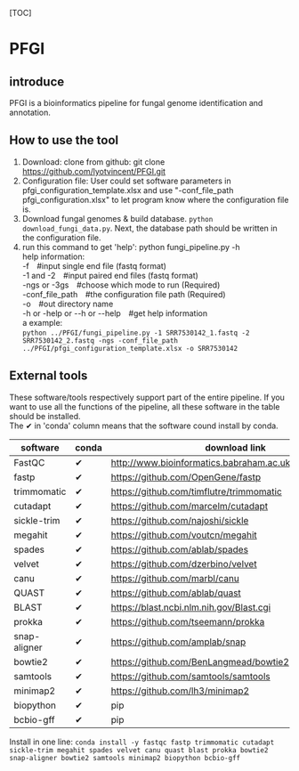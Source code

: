 [TOC]
# PFGI
## introduce
PFGI is a bioinformatics pipeline for fungal genome identification and annotation.  
## How to use the tool
1. Download: clone from github: git clone https://github.com/lyotvincent/PFGI.git  
2. Configuration file: User could set software parameters in pfgi_configuration_template.xlsx and use "-conf_file_path pfgi_configuration.xlsx" to let program know where the configuration file is.  
3. Download fungal genomes & build database. `python download_fungi_data.py`. Next, the database path should be written in the configuration file.  
4. run this command to get 'help': python fungi_pipeline.py -h  
help information:  
-f&emsp;#input single end file (fastq format)  
-1 and -2&emsp;#input paired end files (fastq format)  
-ngs or -3gs&emsp;#choose which mode to run (Required)  
-conf_file_path&emsp;#the configuration file path (Required)  
-o&emsp;#out directory name  
-h or -help or --h or --help&emsp;#get help information  
a example:  
`python ../PFGI/fungi_pipeline.py -1 SRR7530142_1.fastq -2 SRR7530142_2.fastq -ngs -conf_file_path ../PFGI/pfgi_configuration_template.xlsx -o SRR7530142`
## External tools
These software/tools respectively support part of the entire pipeline. If you want to use all the functions of the pipeline, all these software in the table should be installed.  
The ✔ in 'conda' column means that the software cound install by conda.  

|software|conda|download link|
|----|----|----|
|FastQC|✔|<http://www.bioinformatics.babraham.ac.uk/projects/fastqc/>|
|fastp|✔|<https://github.com/OpenGene/fastp>|
|trimmomatic|✔|<https://github.com/timflutre/trimmomatic>|
|cutadapt|✔|<https://github.com/marcelm/cutadapt>|
|sickle-trim|✔|<https://github.com/najoshi/sickle>|
|megahit|✔|<https://github.com/voutcn/megahit>|
|spades|✔|<https://github.com/ablab/spades>|
|velvet|✔|<https://github.com/dzerbino/velvet>|
|canu|✔|<https://github.com/marbl/canu>|
|QUAST|✔|<https://github.com/ablab/quast>|
|BLAST|✔|<https://blast.ncbi.nlm.nih.gov/Blast.cgi>|
|prokka|✔|<https://github.com/tseemann/prokka>|
|snap-aligner|✔|<https://github.com/amplab/snap>|
|bowtie2|✔|<https://github.com/BenLangmead/bowtie2>|
|samtools|✔|<https://github.com/samtools/samtools>|
|minimap2|✔|<https://github.com/lh3/minimap2>|
|biopython|✔|pip|
|bcbio-gff|✔|pip|

Install in one line:
`conda install -y fastqc fastp trimmomatic cutadapt sickle-trim megahit spades velvet canu quast blast prokka bowtie2 snap-aligner bowtie2 samtools minimap2 biopython bcbio-gff`